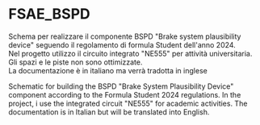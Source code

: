 # FSAE_BSPD
Schema per realizzare il componente BSPD "Brake system plausibility device" seguendo il regolamento di formula Student dell'anno 2024.  
Nel progetto utilizzo il circuito integrato "NE555" per attività universitaria.  
Gli spazi e le piste non sono ottimizzate.  
La documentazione è in italiano ma verrà tradotta in inglese


Schematic for building the BSPD "Brake System Plausibility Device" component according to the Formula Student 2024 regulations. 
In the project, i use the integrated circuit "NE555" for academic activities.
The documentation is in Italian but will be translated into English.
